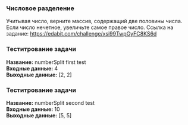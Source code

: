 ### Числовое разделение

Учитывая число, верните массив, содержащий две половины числа. Если число нечетное, увеличьте самое правое число.
Ссылка на задание: https://edabit.com/challenge/xsi99TwpGyFC8KS6d
### Теститрование задачи 

**Название:**
numberSplit first test</br>
**Входные данные:** 4</br>
**Выходные данные:** [2, 2]</br>

### Теститрование задачи 

**Название:**
numberSplit second test</br>
**Входные данные:** 10</br>
**Выходные данные:** [5, 5]</br>